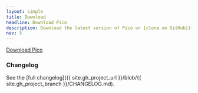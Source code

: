 ```yaml
---
layout: simple
title: Download
headline: Download Pico
description: Download the latest version of Pico or [clone on GitHub]({{ site.gh_project_url }}).
nav: 5
---
```


<p class="aligncenter">
    <a href="{{ site.gh_project_url }}/releases/latest" class="button red">Download Pico</a>
</p>

### Changelog

See the [full changelog]({{ site.gh_project_url }}/blob/{{ site.gh_project_branch }}/CHANGELOG.md).
